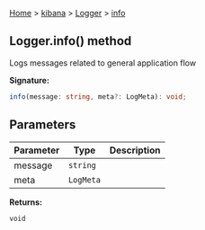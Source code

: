 [Home](./index) &gt; [kibana](./kibana.md) &gt; [Logger](./kibana.logger.md) &gt; [info](./kibana.logger.info.md)

## Logger.info() method

Logs messages related to general application flow

<b>Signature:</b>

```typescript
info(message: string, meta?: LogMeta): void;
```

## Parameters

|  Parameter | Type | Description |
|  --- | --- | --- |
|  message | `string` |  |
|  meta | `LogMeta` |  |

<b>Returns:</b>

`void`

